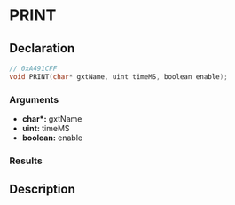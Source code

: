 # PRINT

## Declaration
```cpp
// 0xA491CFF
void PRINT(char* gxtName, uint timeMS, boolean enable);
```

### Arguments
- **char\*:** gxtName
- **uint:** timeMS
- **boolean:** enable

### Results

## Description
